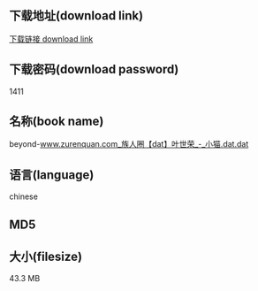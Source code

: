 ## 下载地址(download link)
[下载链接 download link](https://voluble-croquembouche-d321dc.netlify.app/?s=beyond-www.zurenquan.com_%E6%97%8F%E4%BA%BA%E5%9C%88%E3%80%90dat%E3%80%91%E5%8F%B6%E4%B8%96%E8%8D%A3_-_%E5%B0%8F%E7%8C%AB.dat)

## 下载密码(download password)
1411

## 名称(book name)
beyond-www.zurenquan.com_族人圈【dat】叶世荣_-_小猫.dat.dat

## 语言(language)
chinese

## MD5


## 大小(filesize)
43.3 MB
